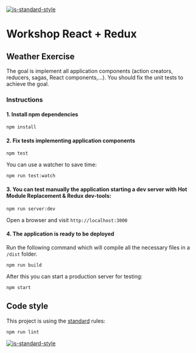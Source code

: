 [![js-standard-style](https://img.shields.io/badge/code%20style-standard-brightgreen.svg)](http://standardjs.com/)

# Workshop React + Redux

## Weather Exercise

The goal is implement all application components (action creators, reducers, sagas, React components,...).
You should fix the unit tests to achieve the goal. 
 

### Instructions

#### 1. Install npm dependencies

```
npm install
```

#### 2. Fix tests implementing application components

```
npm test
```

You can use a watcher to save time:

```
npm run test:watch
```

#### 3. You can test manually the application starting a dev server with Hot Module Replacement & Redux dev-tools:

```
npm run server:dev
```

Open a browser and visit `http://localhost:3000`

#### 4. The application is ready to be deployed

Run the following command which will compile all the necessary files in a `/dist` folder.

```
npm run build
```

After this you can start a production server for testing:

```
npm start
```

## Code style

This project is using the [standard](http://standardjs.com/) rules:

```
npm run lint
```

[![js-standard-style](https://cdn.rawgit.com/feross/standard/master/badge.svg)](https://github.com/feross/standard)
